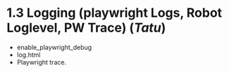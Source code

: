# 1.3 Logging (playwright Logs, Robot Loglevel, PW Trace)		(*Tatu*)

- enable_playwright_debug
- log.html
- Playwright trace.